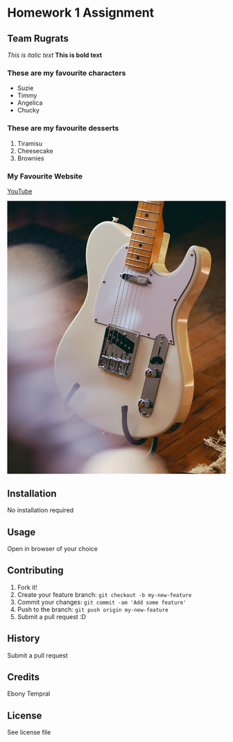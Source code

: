 # Homework 1 Assignment
## Team Rugrats

*This is italic text*
**This is bold text**

### These are my favourite characters
- Suzie
- Timmy
- Angelica
- Chucky

### These are my favourite desserts
1. Tiramisu
2. Cheesecake
3. Brownies

### My Favourite Website
[YouTube](https://www.youtube.com)

![A Fender Telecaster](images/tele.jpg)

## Installation
No installation required
## Usage
Open in browser of your choice
## Contributing
1. Fork it!
2. Create your feature branch: `git checkout -b my-new-feature`
3. Commit your changes: `git commit -am 'Add some feature'`
4. Push to the branch: `git push origin my-new-feature`
5. Submit a pull request :D
## History
Submit a pull request
## Credits
Ebony Tempral
## License
See license file